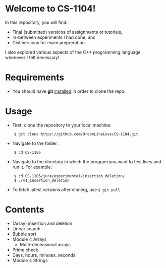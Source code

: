 # Welcome to CS-1104!

In this repository, you will find:
- Final (submitted) versions of assignments or tutorials,
- In-between experiments I had done, and
- Gist versions for exam prepreration.

I also explored various aspects of the C++ programming language whenever I felt necessary!

# Requirements
- You should have **git** <a href="http://git-scm.com">installed</a> in order to clone the repo.

# Usage
- First, clone the repository to your local machine:
```
    $ git clone https://github.com/DreamLineLove/CS-1104.git
```
- Navigate to the folder:
```
    $ cd CS-1105
```
- Navigate to the directory in which the program you want to test lives and run it. For example:
```
    $ cd CS-1105/june/experimental/insertion_deletion/
    $ ./v1_insertion_deletion
```
- To fetch latest versions after cloning, use ```$ git pull```

# Contents
- (Array) insertion and deletion
- Linear search
- Bubble sort
- Module 4 Arrays
    - Multi-dimensional arrays
- Prime check
- Days, hours, minutes, seconds
- Module 4 Strings


